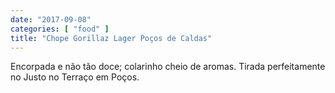 ```yaml
---
date: "2017-09-08"
categories: [ "food" ]
title: "Chope Gorillaz Lager Poços de Caldas"
---
```

Encorpada e não tão doce; colarinho cheio de aromas. Tirada perfeitamente no Justo no Terraço em Poços.
